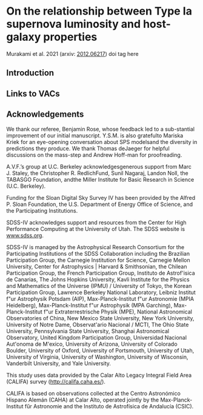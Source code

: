 # On the relationship between Type Ia supernova luminosity and host-galaxy properties

Murakami et al. 2021 (arxiv: [2012.06217](https://arxiv.org/abs/2012.06217))
doi tag here

## Introduction


## Links to VACs


## Acknowledgements

We thank our referee, Benjamin Rose, whose feedback led to a sub-stantial improvement of our initial manuscript. Y.S.M. is also gratefulto Mariska Kriek for an eye-opening conversation about SPS modelsand the diversity in predictions they produce. We thank Thomas deJaeger for helpful discussions on the mass-step and Andrew Hoff-man for proofreading. 

A.V.F.’s group at U.C. Berkeley acknowledgesgenerous support from Marc J. Staley, the Christopher R. RedlichFund, Sunil Nagaraj, Landon Noll, the TABASGO Foundation, andthe Miller Institute for Basic Research in Science (U.C. Berkeley).

Funding for the Sloan Digital Sky 
Survey IV has been provided by the 
Alfred P. Sloan Foundation, the U.S. 
Department of Energy Office of 
Science, and the Participating 
Institutions. 

SDSS-IV acknowledges support and 
resources from the Center for High 
Performance Computing  at the 
University of Utah. The SDSS 
website is www.sdss.org.

SDSS-IV is managed by the 
Astrophysical Research Consortium 
for the Participating Institutions 
of the SDSS Collaboration including 
the Brazilian Participation Group, 
the Carnegie Institution for Science, 
Carnegie Mellon University, Center for 
Astrophysics | Harvard \& 
Smithsonian, the Chilean Participation 
Group, the French Participation Group, 
Instituto de Astrof\'isica de 
Canarias, The Johns Hopkins 
University, Kavli Institute for the 
Physics and Mathematics of the 
Universe (IPMU) / University of 
Tokyo, the Korean Participation Group, 
Lawrence Berkeley National Laboratory, 
Leibniz Institut f\"ur Astrophysik 
Potsdam (AIP),  Max-Planck-Institut 
f\"ur Astronomie (MPIA Heidelberg), 
Max-Planck-Institut f\"ur 
Astrophysik (MPA Garching), 
Max-Planck-Institut f\"ur 
Extraterrestrische Physik (MPE), 
National Astronomical Observatories of 
China, New Mexico State University, 
New York University, University of 
Notre Dame, Observat\'ario 
Nacional / MCTI, The Ohio State 
University, Pennsylvania State 
University, Shanghai 
Astronomical Observatory, United 
Kingdom Participation Group, 
Universidad Nacional Aut\'onoma 
de M\'exico, University of Arizona, 
University of Colorado Boulder, 
University of Oxford, University of 
Portsmouth, University of Utah, 
University of Virginia, University 
of Washington, University of 
Wisconsin, Vanderbilt University, 
and Yale University.

This study uses data provided by the Calar Alto Legacy Integral Field Area (CALIFA) survey (http://califa.caha.es/).

CALIFA is based on observations collected at the Centro Astronómico Hispano Alemán (CAHA) at Calar Alto, operated jointly by the Max-Planck-Institut fűr Astronomie and the Instituto de Astrofísica de Andalucía (CSIC).
